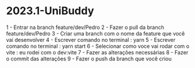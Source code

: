 # 2023.1-UniBuddy

1 - Entrar na branch feature/dev/Pedro
2 - Fazer o pull da branch feature/dev/Pedro
3 - Criar uma branch com o nome da feature que você vai desenvolver
4 - Escrever comando no terminal : yarn 
5 - Escrever comando no terminal : yarn start
6 - Selecionar como voce vai rodar com o vite : eu rodei com o dev:vite
7 - Fazer as alterações necessárias
8 - Fazer o commit das alterações
9 - Fazer o push da branch que você criou
